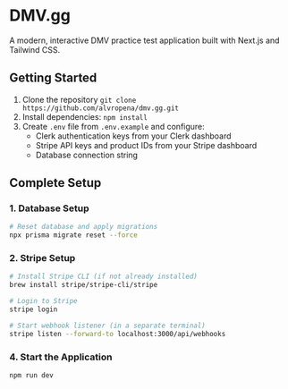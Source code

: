 # DMV.gg

A modern, interactive DMV practice test application built with Next.js and Tailwind CSS.

## Getting Started

1. Clone the repository `git clone https://github.com/alvropena/dmv.gg.git`
2. Install dependencies: `npm install`
3. Create `.env` file from `.env.example` and configure:
   - Clerk authentication keys from your Clerk dashboard
   - Stripe API keys and product IDs from your Stripe dashboard
   - Database connection string

## Complete Setup

### 1. Database Setup

```bash
# Reset database and apply migrations
npx prisma migrate reset --force
```

### 2. Stripe Setup

```bash
# Install Stripe CLI (if not already installed)
brew install stripe/stripe-cli/stripe

# Login to Stripe
stripe login

# Start webhook listener (in a separate terminal)
stripe listen --forward-to localhost:3000/api/webhooks
```

### 4. Start the Application

```bash
npm run dev
```
